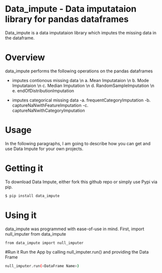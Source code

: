 # Data_impute - Data imputataion library for pandas dataframes
Data_impute is a data imputataion library which imputes the missing data in the dataframe.
# Overview
data_impute performs the following operations on the pandas dataframes

- imputes contionous missing data
\n a. Mean Imputataion
\n b. Mode Imputataion
\n c. Median Imputation
\n d. RandomSampleImputation
\n e. endOfDistributionImputation

- imputes categorical missing data
-a. frequentCategoryImputation
-b. captureNaNwithFeatureImputation
-c. captureNaNwithCategoryImputation

# Usage
In the following paragraphs, I am going to describe how you can get and use Data Impute for your own projects.

# Getting it
To download Data Impute, either fork this github repo or simply use Pypi via pip.
```sh
$ pip install data_impute
```
# Using it
data_impute was programmed with ease-of-use in mind. First, import null_imputer from data_impute

```sh
from data_impute import null_imputer
```

#Run it
Run the App by calling null_imputer.run() and providing the Data Frame 
```sh
null_imputer.run(<DataFrame Name>)
```


